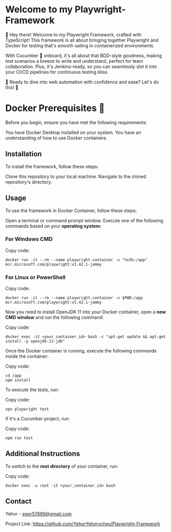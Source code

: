 # Welcome to my Playwright-Framework
👋 Hey there! Welcome to my Playwright Framework, crafted with TypeScript! This framework is all about bringing together Playwright and Docker for testing that's smooth sailing in containerized environments. 

With Cucumber 🥒 onboard, it's all about that BDD-style goodness, making test scenarios a breeze to write and understand, perfect for team collaboration. Plus, it's Jenkins-ready, so you can seamlessly slot it into your CI/CD pipelines for continuous testing bliss. 

🔧 Ready to dive into web automation with confidence and ease? 
Let's do this! 🚀

# Docker Prerequisites 🐳
Before you begin, ensure you have met the following requirements:

You have Docker Desktop installed on your system. 
You have an understanding of how to use Docker containers.

## Installation 
To install the framework, follow these steps:

Clone this repository to your local machine.
Navigate to the cloned repository's directory.

## Usage
To use the framework in Docker Container, follow these steps:

Open a terminal or command prompt window.
Execute one of the following commands based on your **operating system:**

### For Windows CMD

Copy code:

```docker run -it --rm --name playwright-container -v "%cd%:/app" mcr.microsoft.com/playwright:v1.42.1-jammy```

### For Linux or PowerShell

Copy code:

```docker run -it --rm --name playwright-container -v $PWD:/app mcr.microsoft.com/playwright:v1.42.1-jammy```

Now you need to install OpenJDK 11 into your Docker container, open a **new CMD window** and run the following command:

Copy code:

```docker exec -it <your_container_id> bash -c "apt-get update && apt-get install -y openjdk-11-jdk"```

Once the Docker container is running, execute the following commands inside the container:

Copy code:

```
cd /app
npm install
```
To execute the tests, run:

Copy code:

```npx playwright test```

If it's a Cucumber project, run:

Copy code:

```npm run test```

## Additional Instructions
To switch to the **root directory** of your container, run:

Copy code:

```docker exec -u root -it <your_container_id> bash```

## Contact

Yehor - egor57899@gmail.com

Project Link: https://github.com/YehorYehorychev/Playwright-Framework
